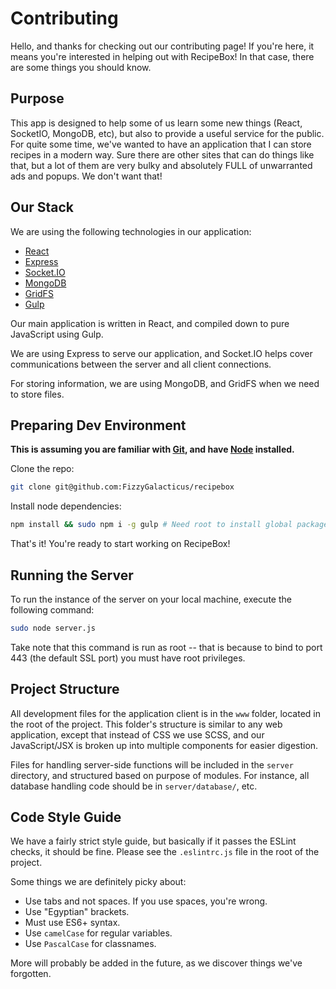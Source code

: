 # Contributing

Hello, and thanks for checking out our contributing page! If you're here, it means you're interested in helping out with RecipeBox! In that case, there are some things you should know.

## Purpose

This app is designed to help some of us learn some new things (React, SocketIO, MongoDB, etc), but also to provide a useful service for the public. For quite some time, we've wanted to have an application that I can store recipes in a modern way. Sure there are other sites that can do things like that, but a lot of them are very bulky and absolutely FULL of unwarranted ads and popups. We don't want that!

## Our Stack

We are using the following technologies in our application:
 * [React](https://reactjs.org/)
 * [Express](https://expressjs.com/)
 * [Socket.IO](https://socket.io/)
 * [MongoDB](https://www.mongodb.com/)
 * [GridFS](https://docs.mongodb.com/manual/core/gridfs/)
 * [Gulp](https://gulpjs.com/)

Our main application is written in React, and compiled down to pure JavaScript using Gulp.

We are using Express to serve our application, and Socket.IO helps cover communications between the server and all client connections.

For storing information, we are using MongoDB, and GridFS when we need to store files.

## Preparing Dev Environment

**This is assuming you are familiar with [Git](https://git-scm.com/), and have [Node](https://nodejs.org/en/) installed.**

Clone the repo:
```bash
git clone git@github.com:FizzyGalacticus/recipebox
```

Install node dependencies:
```bash
npm install && sudo npm i -g gulp # Need root to install global packages
```

That's it! You're ready to start working on RecipeBox!

## Running the Server

To run the instance of the server on your local machine, execute the following command:

```bash
sudo node server.js
```

Take note that this command is run as root -- that is because to bind to port 443 (the default SSL port) you must have root privileges.

## Project Structure

All development files for the application client is in the ```www``` folder, located in the root of the project. This folder's structure is similar to any web application, except that instead of CSS we use SCSS, and our JavaScript/JSX is broken up into multiple components for easier digestion.

Files for handling server-side functions will be included in the ```server``` directory, and structured based on purpose of modules. For instance, all database handling code should be in ```server/database/```, etc.

## Code Style Guide

We have a fairly strict style guide, but basically if it passes the ESLint checks, it should be fine. Please see the ```.eslintrc.js``` file in the root of the project.

Some things we are definitely picky about:
* Use tabs and not spaces. If you use spaces, you're wrong.
* Use "Egyptian" brackets.
* Must use ES6+ syntax.
* Use ```camelCase``` for regular variables.
* Use ```PascalCase``` for classnames.

More will probably be added in the future, as we discover things we've forgotten.
